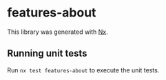 # features-about

This library was generated with [Nx](https://nx.dev).

## Running unit tests

Run `nx test features-about` to execute the unit tests.
